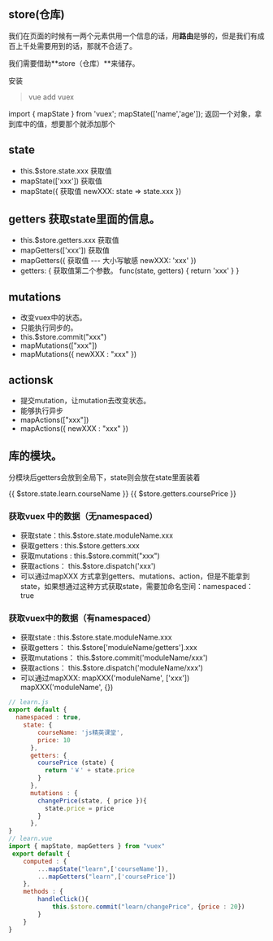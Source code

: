 ## store(仓库)

我们在页面的时候有一两个元素供用一个信息的话，用**路由**是够的，但是我们有成百上千处需要用到的话，那就不合适了。

我们需要借助**store（仓库）**来储存。

安装
> vue add vuex

import { mapState } from 'vuex';
mapState(['name','age']); 返回一个对象，拿到库中的值，想要那个就添加那个



## state
- this.$store.state.xxx  获取值
- mapState(['xxx'])   获取值
- mapState({          获取值
  newXXX: state => state.xxx
})

## getters  获取state里面的信息。
- this.$store.getters.xxx  获取值
- mapGetters(['xxx'])  获取值
- mapGetters({  获取值   ---  大小写敏感
  newXXX: 'xxx'
})
- getters: {  获取值第二个参数。
  func(state, getters) {
    return 'xxx'
  }
}

## mutations
- 改变vuex中的状态。
- 只能执行同步的。
- this.$store.commit("xxx")
- mapMutations(["xxx"])
- mapMutations({
  newXXX : "xxx"
})

## actionsk
- 提交mutation，让mutation去改变状态。
- 能够执行异步
- mapActions(["xxx"])
- mapActions({
  newXXX : "xxx"
})

## 库的模块。

分模块后getters会放到全局下，state则会放在state里面装着

{{ $store.state.learn.courseName }}
{{ $store.getters.coursePrice }}

### 获取vuex 中的数据（无namespaced）
- 获取state：this.$store.state.moduleName.xxx
- 获取getters : this.$store.getters.xxx
- 获取mutations : this.$store.commit("xxx")
- 获取actions： this.$store.dispatch('xxx')
- 可以通过mapXXX 方式拿到getters、mutations、action，但是不能拿到state，如果想通过这种方式获取state，需要加命名空间：namespaced：true

### 获取vuex中的数据（有namespaced）
- 获取state : this.$store.state.moduleName.xxx
- 获取getters： this.$store['moduleName/getters'].xxx
- 获取mutations： this.$store.commit('moduleName/xxx')
- 获取actions： this.$store.dispatch('moduleName/xxx')
- 可以通过mapXXX: mapXXX('moduleName', ['xxx'])  mapXXX('moduleName', {})

```js
// learn.js
export default {
  namespaced : true,
    state: {
        courseName: 'js精英课堂',
        price: 10
      },
      getters: {
        coursePrice (state) {
          return '￥' + state.price
        }
      },
      mutations : {
        changePrice(state, { price }){
          state.price = price
        }
      },
}
// learn.vue
import { mapState, mapGetters } from "vuex"
 export default {
    computed : {
        ...mapState("learn",['courseName']),
        ...mapGetters("learn",['coursePrice'])
    },
    methods : {
        handleClick(){
            this.$store.commit("learn/changePrice", {price : 20})
        }
    }
}
```